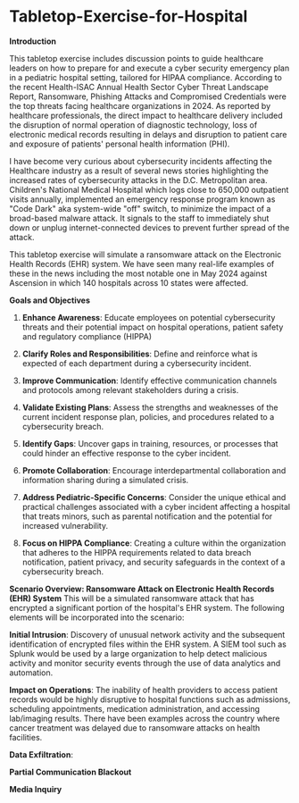# Tabletop-Exercise-for-Hospital
**Introduction**

This tabletop exercise includes discussion points to guide healthcare leaders on how to prepare for and execute a cyber security emergency plan in a pediatric hospital setting, tailored for HIPAA compliance. According to the recent Health-ISAC Annual Health Sector Cyber Threat Landscape Report, Ransomware, Phishing Attacks and Compromised Credentials were the top threats facing healthcare organizations in 2024. As reported by healthcare professionals, the direct impact to healthcare delivery included the disruption of normal operation of diagnostic technology, loss of electronic medical records resulting in delays and disruption to patient care and exposure of patients' personal health information (PHI). 

I have become very curious about cybersecurity incidents affecting the Healthcare industry as a result of several news stories highlighting the increased rates of cybersecurity attacks in the D.C. Metropolitan area. Children's National Medical Hospital which logs close to 650,000 outpatient visits annually, implemented an emergency response program known as "Code Dark" aka system-wide "off" switch, to minimize the impact of a broad-based malware attack. It signals to the staff to immediately shut down or unplug internet-connected devices to prevent further spread of the attack.

This tabletop exercise will simulate a ransomware attack on the Electronic Health Records (EHR) system. We have seen many real-life examples of these in the news including the most notable one in May 2024 against Ascension in which 140 hospitals across 10 states were affected. 

**Goals and Objectives**

1. **Enhance Awareness**: Educate employees on potential cybersecurity threats and their potential impact on hospital operations, patient safety and regulatory compliance (HIPPA)

2. **Clarify Roles and Responsibilities**: Define and reinforce what is expected of each department during a cybersecurity incident. 

3. **Improve Communication**: Identify effective communication channels and protocols among relevant stakeholders during a crisis. 

4. **Validate Existing Plans**: Assess the strengths and weaknesses of the current incident response plan, policies, and procedures related to a cybersecurity breach.

5. **Identify Gaps**: Uncover gaps in training, resources, or processes that could hinder an effective response to the cyber incident. 

6. **Promote Collaboration**: Encourage interdepartmental collaboration and information sharing during a simulated crisis. 

7. **Address Pediatric-Specific Concerns**: Consider the unique ethical and practical challenges associated with a cyber incident affecting a hospital that treats minors, such as parental 
   notification 
   and the potential for increased vulnerability. 

8. **Focus on HIPPA Compliance**: Creating a culture within the organization that adheres to the HIPPA requirements related to data breach notification, patient privacy, and security safeguards in 
   the context of a cybersecurity breach.

  **Scenario Overview: Ransomware Attack on Electronic Health Records (EHR) System**
  This will be a simulated ransomware attack that has encrypted a significant portion of the hospital's EHR system. The following elements will be incorporated into the scenario:

  **Initial Intrusion**: Discovery of unusual network activity and the subsequent identification of encrypted files within the EHR system. A SIEM tool such as Splunk would be used by a large 
  organization to help detect malicious activity and monitor security events through the use of data analytics and automation. 

  **Impact on Operations**: The inability of health providers to access patient records would be highly disruptive to hospital functions such as admissions, scheduling appointments, medication
  administration, and accessing lab/imaging results. There have been examples across the country where cancer treatment was delayed due to ransomware attacks on health facilities. 

  **Data Exfiltration**: 

  **Partial Communication Blackout**

  **Media Inquiry** 
  

 
